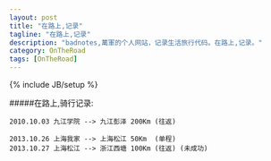 ```yaml
---
layout: post
title: "在路上,记录"
tagline: "在路上,记录"
description: "badnotes,萬軍的个人网站，记录生活旅行代码。在路上,记录。"
category: OnTheRoad
tags: [OnTheRoad]
---
```

{% include JB/setup %}

#####在路上,骑行记录:

	2010.10.03 九江学院 --> 九江彭泽 200Km (往返)

	2013.10.26 上海我家 --> 上海松江 50Km  (单程)
	2013.10.27 上海松江 --> 浙江西塘 100Km (往返) (未成功)
